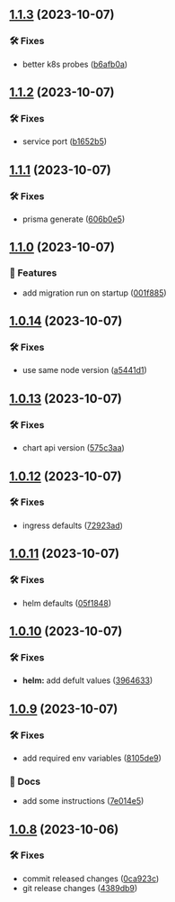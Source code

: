 ## [1.1.3](https://github.com/SkeLLLa/mr-poke/compare/v1.1.2...v1.1.3) (2023-10-07)


### 🛠 Fixes

* better k8s probes ([b6afb0a](https://github.com/SkeLLLa/mr-poke/commit/b6afb0a3520c0ef642de48257b91421a938f4822))

## [1.1.2](https://github.com/SkeLLLa/mr-poke/compare/v1.1.1...v1.1.2) (2023-10-07)


### 🛠 Fixes

* service port ([b1652b5](https://github.com/SkeLLLa/mr-poke/commit/b1652b5b4dd2de6e872afb3c822dbe0941394bb2))

## [1.1.1](https://github.com/SkeLLLa/mr-poke/compare/v1.1.0...v1.1.1) (2023-10-07)


### 🛠 Fixes

* prisma generate ([606b0e5](https://github.com/SkeLLLa/mr-poke/commit/606b0e5ff7ff547e05c3f66fea18f0170a8d7634))

## [1.1.0](https://github.com/SkeLLLa/mr-poke/compare/v1.0.14...v1.1.0) (2023-10-07)


### 🚀 Features

* add migration run on startup ([001f885](https://github.com/SkeLLLa/mr-poke/commit/001f8852021c69cd442d3646709c8755dd7bd232))

## [1.0.14](https://github.com/SkeLLLa/mr-poke/compare/v1.0.13...v1.0.14) (2023-10-07)


### 🛠 Fixes

* use same node version ([a5441d1](https://github.com/SkeLLLa/mr-poke/commit/a5441d1a9f96895e15eab3c28245b17716632a11))

## [1.0.13](https://github.com/SkeLLLa/mr-poke/compare/v1.0.12...v1.0.13) (2023-10-07)


### 🛠 Fixes

* chart api version ([575c3aa](https://github.com/SkeLLLa/mr-poke/commit/575c3aac35a2e4bc328008e8f7932d16e357b175))

## [1.0.12](https://github.com/SkeLLLa/mr-poke/compare/v1.0.11...v1.0.12) (2023-10-07)


### 🛠 Fixes

* ingress defaults ([72923ad](https://github.com/SkeLLLa/mr-poke/commit/72923ad965a48fa4dbdb65484aa995728534be4d))

## [1.0.11](https://github.com/SkeLLLa/mr-poke/compare/v1.0.10...v1.0.11) (2023-10-07)


### 🛠 Fixes

* helm defaults ([05f1848](https://github.com/SkeLLLa/mr-poke/commit/05f1848a195e1482707b620b021d48838d22f736))

## [1.0.10](https://github.com/SkeLLLa/mr-poke/compare/v1.0.9...v1.0.10) (2023-10-07)


### 🛠 Fixes

* **helm:** add defult values ([3964633](https://github.com/SkeLLLa/mr-poke/commit/39646338ad5f8b18f823a9c3c5c552ab0c887307))

## [1.0.9](https://github.com/SkeLLLa/mr-poke/compare/v1.0.8...v1.0.9) (2023-10-07)


### 🛠 Fixes

* add required env variables ([8105de9](https://github.com/SkeLLLa/mr-poke/commit/8105de91dd49ed6304066dba492768f4b3357530))


### 📔 Docs

* add some instructions ([7e014e5](https://github.com/SkeLLLa/mr-poke/commit/7e014e5064174d553be6bbc2667994d421fad788))

## [1.0.8](https://github.com/SkeLLLa/mr-poke/compare/v1.0.7...v1.0.8) (2023-10-06)


### 🛠 Fixes

* commit released changes ([0ca923c](https://github.com/SkeLLLa/mr-poke/commit/0ca923c63896b7c2efc5d1473b505bd21833e914))
* git release changes ([4389db9](https://github.com/SkeLLLa/mr-poke/commit/4389db984b778fc953befb97f65905d1218db6d5))
